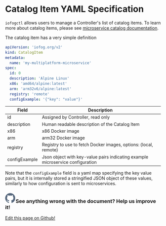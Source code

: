 # Catalog Item YAML Specification

`iofogctl` allows users to manage a Controller's list of catalog items. To learn more about catalog items, please see [microservice catalog documentation](../microservices/microservice-registry-catalog.html).

The catalog item has a very simple definition

```yaml
apiVersion: 'iofog.org/v2'
kind: CatalogItem
metadata:
  name: 'my-multiplatform-microservice'
spec:
  id: 0
  description: 'Alpine Linux'
  x86: 'amd64/alpine:latest'
  arm: 'arm32v6/alpine:latest'
  registry: 'remote'
  configExample: '{"key": "value"}'
```

| Field         | Description                                                                    |
| ------------- | ------------------------------------------------------------------------------ |
| id            | Assigned by Controller, read only                                              |
| description   | Human readable description of the Catalog Item                                 |
| x86           | x86 Docker image                                                               |
| arm           | arm32 Docker image                                                             |
| registry      | Registry to use to fetch Docker images, options: {local, remote}               |
| configExample | Json object with key-value pairs indicating example microservice configuration |

Note that the `configExample` field is a yaml map specifying the key value pairs, but it is internally stored a stringified JSON object of these values, similarly to how configuration is sent to microservices.

<aside class="notifications contribute">
  <h3><img src="/images/icos/ico-github.svg" alt="">See anything wrong with the document? Help us improve it!</h3>
  <a href="https://github.com/eclipse-iofog/iofog.org/edit/develop/content/docs/2.0.0/reference-iofogctl/reference-catalog.md"
    target="_blank">
    <p>Edit this page on Github!</p>
  </a>
</aside>
